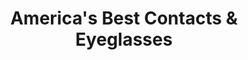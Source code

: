 ---
title: "America's Best Contacts & Eyeglasses"
url: /fairview-park/americas-best-contacts-and-eyeglasses/
shop: optician
---